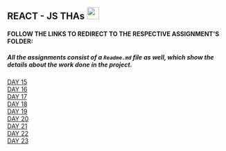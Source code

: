 ## REACT - JS THAs <img src="https://cdn4.iconfinder.com/data/icons/logos-3/600/React.js_logo-512.png"  width="28px"/>


#### FOLLOW THE LINKS TO REDIRECT TO THE RESPECTIVE ASSIGNMENT'S FOLDER:
##### All the assignments consist of a ```Readme.md``` file as well, which show the details about the work done in the project.
[DAY 15](https://github.com/saksshham/Frontend---DEVSNEST/tree/main/react-js/src/DAY%2015)\
[DAY 16](https://github.com/saksshham/Frontend---DEVSNEST/tree/main/react-js/src/DAY%2016)\
[DAY 17](https://github.com/saksshham/Frontend---DEVSNEST/tree/main/react-js/src/DAY%2017)\
[DAY 18](https://github.com/saksshham/Frontend---DEVSNEST/tree/main/react-js/src/DAY%2018)\
[DAY 19](https://github.com/saksshham/Frontend---DEVSNEST/tree/main/react-js/src/DAY%2019)\
[DAY 20](https://github.com/saksshham/Frontend---DEVSNEST/tree/main/react-js/src/DAY%2020)\
[DAY 21](https://github.com/saksshham/DEVSNEST-Frontend/tree/main/react-js/src/DAY%2021)\
[DAY 22](https://github.com/saksshham/DEVSNEST-Frontend/tree/main/react-js/src/DAY%2022)\
[DAY 23](https://github.com/saksshham/DEVSNEST-Frontend/tree/main/react-js/src/DAY%2023)

